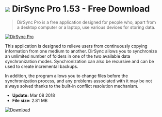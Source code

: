 # ![](https://cdn.softexe.net/static/icon/6/dirsync-pro-10576.png) DirSync Pro 1.53 - Free Download

> DirSync Pro is a free application designed for people who, apart from a desktop computer or a laptop, use various devices for storing data.

[![DirSync Pro](https://gallery.dpcdn.pl/imgc/Tools/2759/g_-_420x350_1.5_-_x20110427155120_00.jpg)](https://softexe.net/win/disks-files/compare-sync/dirsync-pro:pRegf.html)

This application is designed to relieve users from continuously copying information from one medium to another. DirSync allows you to synchronize an unlimited number of folders in one of the two available data synchronization modes. Synchronization can also be recursive and can be used to create incremental backups.
 
 In addition, the program allows you to change files before the synchronization process, and any problems associated with it may be not always solved thanks to the built-in conflict resolution mechanism.


- **Update:** Mar 08 2018
- **File size:** 2.81 MB

[![Download](https://cdn.softexe.net/static/img/download.png)](https://softexe.net/win/disks-files/compare-sync/dirsync-pro:pRegf.html)

